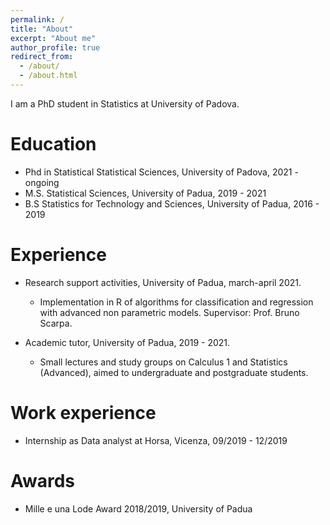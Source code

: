 ```yaml
---
permalink: /
title: "About"
excerpt: "About me"
author_profile: true
redirect_from: 
  - /about/
  - /about.html
---
```


I am a PhD student in Statistics at University of Padova. 

Education
======
* Phd in Statistical Statistical Sciences, University of Padova, 2021 - ongoing
* M.S. Statistical Sciences, University of Padua, 2019 - 2021
* B.S Statistics for Technology and Sciences, University of Padua, 2016 - 2019

Experience
======
* Research support activities, University of Padua, march-april 2021.
	* Implementation in R of algorithms for classification and regression with advanced non parametric models.
	Supervisor: Prof. Bruno Scarpa.


* Academic tutor, University of Padua, 2019 - 2021.
	* Small lectures and study groups on Calculus 1 and Statistics (Advanced), aimed to undergraduate and postgraduate students.

Work experience
======
* Internship as Data analyst at Horsa, Vicenza, 09/2019 - 12/2019


Awards
======
 * Mille e una Lode Award 2018/2019, University of Padua

